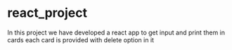 # react_project
In this project we have developed a react app to get input and print them in cards
each card is provided with delete option in it
